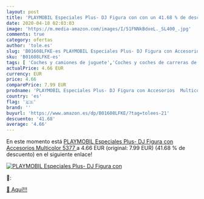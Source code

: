 ```yaml
---
layout: post
title: 'PLAYMOBIL Especiales Plus- DJ Figura con con un 41.68 % de descuento'
date: 2020-04-18 02:03:03
image: 'https://m.media-amazon.com/images/I/51FNNkBdxeL._SL400_.jpg'
comments: true
category: ofertas
author: 'tole.es'
slug: 'B01608LFKE-es PLAYMOBIL Especiales Plus- DJ Figura con Accesorios...'
sku: 'B01608LFKE-es'
tags: [ 'Coches y camiones de juguete','Coches y coches de carreras de juguete para niños','Juguetes','Juguetes y juegos','Muñecos y figuras','Playsets de figuras de juguete para niños','Vehículos de juguete para niños','playmobil', ]
actualPrice: 4.66 EUR
currency: EUR
price: 4.66
comparePrice: 7.99 EUR
prodname: 'PLAYMOBIL Especiales Plus- DJ Figura con Accesorios  Multicolor  5377 '
country: 'es'
flag: '🇪🇸'
brand: ''
buyurl: 'https://www.amazon.es/dp/B01608LFKE/?tag=tolees-21'
descuento: '41.68'
average: '4.66'
---
```


En este momento está [PLAYMOBIL Especiales Plus- DJ Figura con Accesorios  Multicolor  5377 ](https://www.amazon.es/dp/B01608LFKE/?tag=tolees-21) a 4.66 EUR (original: 7.99 EUR) (41.68 %  de descuento) en el siguiente enlace!

[![PLAYMOBIL Especiales Plus- DJ Figura con](https://m.media-amazon.com/images/I/51FNNkBdxeL._SL400_.jpg)](https://www.amazon.es/dp/B01608LFKE/?tag=tolees-21)

🔎:


[🛒 Aquí!!!](https://www.amazon.es/dp/B01608LFKE/?tag=tolees-21)
